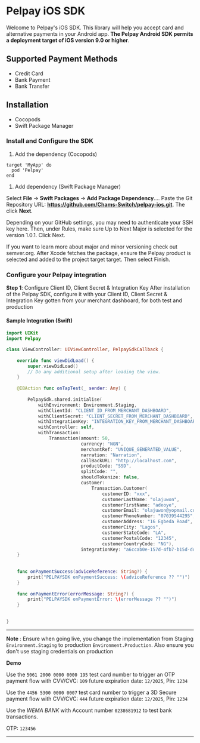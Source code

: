 # Pelpay iOS SDK
Welcome to Pelpay's iOS SDK. This library will help you accept card and alternative payments in your Android app.
**The Pelpay Android SDK permits a deployment target of iOS version 9.0 or higher**.
## Supported Payment Methods
- Credit Card
- Bank Payment
- Bank Transfer
## Installation
- Cocopods
- Swift Package Manager
### Install and Configure the SDK
1. Add the dependency (Cocopods)
```
target 'MyApp' do
  pod 'Pelpay'
end

```
1. Add dependency (Swift Package Manager)

Select **File** → **Swift Packages** → **Add Package Dependency**…. Paste the Git Repository URL: **https://github.com/Chams-Switch/pelpay-ios.git**. The click **Next**.

Depending on your GitHub settings, you may need to authenticate your SSH key here. Then, under Rules, make sure Up to Next Major is selected for the version 1.0.1. Click Next.

If you want to learn more about major and minor versioning check out semver.org. After Xcode fetches the package, ensure the Pelpay product is selected and added to the project target target. Then select Finish.

### Configure your Pelpay integration
**Step 1**: Configure Client ID, Client Secret & Integration Key
After installation of the Pelpay SDK, configure it with your Client ID, Client Secret & Integration Key gotten from your merchant dashboard, for both test and production

#### Sample Integration (Swift)
```swift
import UIKit
import Pelpay

class ViewController: UIViewController, PelpaySdkCallback {
    
    override func viewDidLoad() {
        super.viewDidLoad()
        // Do any additional setup after loading the view.
    }
    
    @IBAction func onTapTest(_ sender: Any) {
        
        PelpaySdk.shared.initialise(
            withEnvironment: Environment.Staging,
            withClientId: "CLIENT_ID_FROM_MERCHANT_DASHBOARD",
            withClientSecret: "CLIENT_SECRET_FROM_MERCHANT_DASHBOARD",
            withIntegrationKey: "INTEGRATION_KEY_FROM_MERCHANT_DASHBOARD",
            withController: self,
            withTransaction:
                Transaction(amount: 50,
                            currency: "NGN",
                            merchantRef: "UNIQUE_GENERATED_VALUE",
                            narration: "Narration",
                            callBackURL: "http://localhost.com",
                            productCode: "SSD",
                            splitCode: "",
                            shouldTokenize: false,
                            customer:
                                Transaction.Customer(
                                    customerID: "xxx",
                                    customerLastName: "olajuwon",
                                    customerFirstName: "adeoye",
                                    customerEmail: "olajuwon@yopmail.com",
                                    customerPhoneNumber: "07039544295",
                                    customerAddress: "16 Egbeda Road",
                                    customerCity: "Lagos",
                                    customerStateCode: "LA",
                                    customerPostalCode: "12345",
                                    customerCountryCode: "NG"),
                            integrationKey: "a6ccab0e-157d-4fb7-b15d-ddb7cd149153")).setBrandPrimaryColor(color: UIColor.darkGray).setHidePelpayLogo(isHidden: true).withCallBack(callback: self)
    }
    
    
    func onPaymentSuccess(adviceReference: String?) {
        print("PELPAYSDK onPaymentSuccess: \(adviceReference ?? "")")
    }
    
    func onPaymentError(errorMessage: String?) {
        print("PELPAYSDK onPaymentError: \(errorMessage ?? "")")
    }
    
    
}

```
---

**Note** : Ensure when going live, you change the implementation from Staging `Environment.Staging` to production `Environment.Production`. 
Also ensure you don't use staging credentials on production

**Demo**

Use the `5061 2000 0000 0000 195` test card number to trigger an OTP payment flow with CVV/CVC: `109` future expiration date: `12/2025`, Pin: `1234`

Use the `4456 5300 0000 0007` test card number to trigger a 3D Secure payment flow with CVV/CVC: `444` future expiration date: `12/2025`, Pin: `1234`

Use the *WEMA BANK* with Account number `0238681912` to test bank transactions.

OTP: `123456`


---
